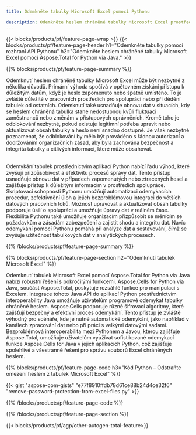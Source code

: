 ```yaml
---
title: Odemkněte tabulky Microsoft Excel pomocí Pythonu 

description: Odemkněte heslem chráněné tabulky Microsoft Excel prostřednictvím aplikace Python.
---
```


{{< blocks/products/pf/feature-page-wrap >}}
{{< blocks/products/pf/feature-page-header h1="Odemkněte tabulky pomocí rozhraní API Pythonu" h2="Odemkněte heslem chráněné tabulky Microsoft Excel pomocí Aspose.Total for Python via Java." >}}

{{% blocks/products/pf/feature-page-summary %}}

Odemknutí heslem chráněné tabulky Microsoft Excel může být nezbytné z několika důvodů. Primární výhoda spočívá v opětovném získání přístupu k důležitým datům, když je heslo zapomenuto nebo špatně umístěno. To je zvláště důležité v pracovních prostředích pro spolupráci nebo při dědění tabulek od ostatních. Odemknutí také usnadňuje obnovu dat v situacích, kdy se heslem chráněná tabulka stane nedostupnou kvůli fluktuaci zaměstnanců nebo změnám v přístupových oprávněních. Kromě toho je odblokování nezbytné, pokud existuje legitimní potřeba upravit nebo aktualizovat obsah tabulky a heslo není snadno dostupné. Je však nezbytné poznamenat, že odblokování by mělo být prováděno s řádnou autorizací a dodržováním organizačních zásad, aby byla zachována bezpečnost a integrita tabulky a citlivých informací, které může obsahovat.<br /><br />


Odemykání tabulek prostřednictvím aplikací Python nabízí řadu výhod, které zvyšují přizpůsobivost a efektivitu procesů správy dat. Tento přístup usnadňuje obnovu dat v případech zapomenutých nebo ztracených hesel a zajišťuje přístup k důležitým informacím v prostředích spolupráce. Skriptovací schopnosti Pythonu umožňují automatizaci odemykacích procedur, zefektivnění úloh a jejich bezproblémovou integraci do větších datových pracovních toků. Možnost upravovat a aktualizovat obsah tabulky podporuje úsilí o spolupráci a umožňuje úpravy dat v reálném čase. Flexibilita Pythonu také umožňuje organizacím přizpůsobit se měnícím se požadavkům a zásadám zabezpečení a zajistit shodu a integritu dat. Navíc odemykání pomocí Pythonu pomáhá při analýze dat a sestavování, čímž se zvyšuje užitečnost tabulkových dat v analytických procesech.

{{% /blocks/products/pf/feature-page-summary  %}}


{{% blocks/products/pf/feature-page-section  h2="Odemknutí tabulek Microsoft Excel" %}}

Odemknutí tabulek Microsoft Excel pomocí Aspose.Total for Python via Java nabízí robustní řešení s pokročilými funkcemi. Aspose.Cells for Python via Java, součást Aspose.Total, poskytuje rozsáhlé funkce pro manipulaci s Excelem. Integrace tohoto Java API do aplikací Python prostřednictvím interoperability Java umožňuje uživatelům programově odemykat tabulky chráněné heslem. Aspose.Cells podporuje různé šifrovací algoritmy, které zajišťují bezpečný a efektivní proces odemykání. Tento přístup je zvláště výhodný pro scénáře, kde je nutné automatické odemykání, jako například v kanálech zpracování dat nebo při práci s velkými datovými sadami. Bezproblémová interoperabilita mezi Pythonem a Javou, kterou zajišťuje Aspose.Total, umožňuje uživatelům využívat sofistikované odemykací funkce Aspose.Cells for Java v jejich aplikacích Python, což zajišťuje spolehlivé a všestranné řešení pro správu souborů Excel chráněných heslem.

{{% blocks/products/pf/feature-page-code h3="Kód Python – Odstraňte omezení heslem z tabulek Microsoft Excel" %}}

{{< gist "aspose-com-gists" "e77f8910ffdb78d61ce88b24d4ce32f6" "remove-password-protection-from-excel-files.py" >}}

{{% /blocks/products/pf/feature-page-code  %}}

{{% /blocks/products/pf/feature-page-section %}}

{{< blocks/products/pf/agp/other-autogen-total-feature>}}